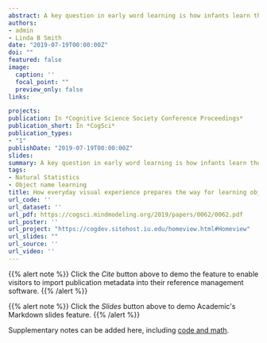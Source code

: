 ```yaml
---
abstract: A key question in early word learning is how infants learn their first object names despite a natural environment thought to provide messy data for linking object names to their referents. Using head cameras worn by 7 to 11-month-old infants in the home, we document the statistics of visual objects, spoken object names, and their co-occurrence in everyday meal time events. We show that the extremely right skewed frequency distribution of visual objects underlies word-referent cooccurrence statistics that set up a clear signal in the noise upon which infants could capitalize to learn their first object names.
authors:
- admin
- Linda B Smith
date: "2019-07-19T00:00:00Z"
doi: ""
featured: false
image:
  caption: ''
  focal_point: ""
  preview_only: false
links:

projects:
publication: In *Cognitive Science Society Conference Proceedings*
publication_short: In *CogSci*
publication_types:
- "1"
publishDate: "2019-07-19T00:00:00Z"
slides: 
summary: A key question in early word learning is how infants learn their first object names despite a natural environment thought to provide messy data for linking object names to their referents. Using head cameras worn by 7 to 11-month-old infants in the home, we document the statistics of visual objects, spoken object names, and their co-occurrence in everyday meal time events. We show that the extremely right skewed frequency distribution of visual objects underlies word-referent cooccurrence statistics that set up a clear signal in the noise upon which infants could capitalize to learn their first object names.
tags:
- Natural Statistics
- Object name learning
title: How everyday visual experience prepares the way for learning object names
url_code: ''
url_dataset: ''
url_pdf: https://cogsci.mindmodeling.org/2019/papers/0062/0062.pdf
url_poster: ''
url_project: "https://cogdev.sitehost.iu.edu/homeview.html#Homeview"
url_slides: ""
url_source: ''
url_video: ''
---
```


{{% alert note %}}
Click the *Cite* button above to demo the feature to enable visitors to import publication metadata into their reference management software.
{{% /alert %}}

{{% alert note %}}
Click the *Slides* button above to demo Academic's Markdown slides feature.
{{% /alert %}}

Supplementary notes can be added here, including [code and math](https://sourcethemes.com/academic/docs/writing-markdown-latex/).

